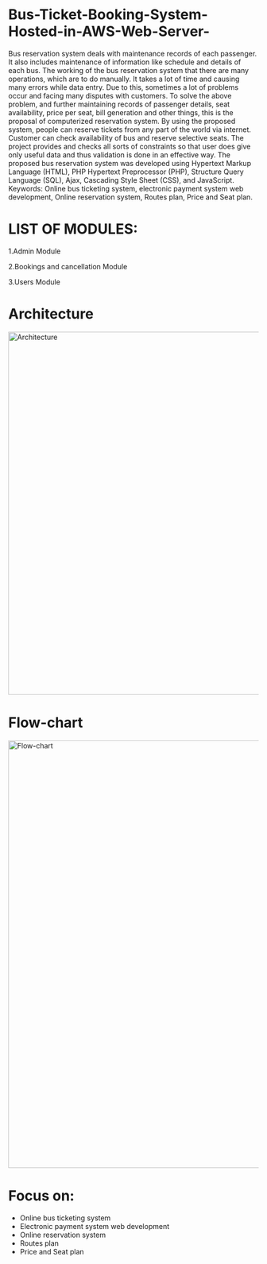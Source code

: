 # Bus-Ticket-Booking-System-Hosted-in-AWS-Web-Server-
Bus reservation system deals with maintenance records of each passenger. It also includes maintenance of information like schedule and details of each bus. The working of the bus reservation system that there are many operations, which are to do manually. It takes a lot of time and causing many errors while data entry. Due to this, sometimes a lot of problems occur and facing many disputes with customers. To solve the above problem, and further maintaining records of passenger details, seat availability, price per seat, bill generation and other things, this is the proposal of computerized reservation system. By using the proposed system, people can reserve tickets from any part of the world via internet. Customer can check availability of bus and reserve selective seats. The project provides and checks all sorts of constraints so that user does give only useful data and thus validation is done in an effective way. The proposed bus reservation system was developed using Hypertext Markup Language (HTML), PHP Hypertext Preprocessor (PHP), Structure Query Language (SQL), Ajax, Cascading Style Sheet (CSS), and JavaScript. Keywords: Online bus ticketing system, electronic payment system web development, Online reservation system, Routes plan, Price and Seat plan.

# LIST OF MODULES:
1.Admin Module

2.Bookings and cancellation Module

3.Users Module
# Architecture

<img width="755" height="731" alt="Architecture" src="https://github.com/user-attachments/assets/a07cdc1c-4a24-4d4a-94a8-31c5f87bf4ac" />



# Flow-chart
<img width="628" height="861" alt="Flow-chart" src="https://github.com/user-attachments/assets/46eb57a8-d823-4dc7-986f-c6d71640c545" />


# Focus on:
-  Online bus ticketing system
-  Electronic payment system web development
-  Online reservation system
-  Routes plan
-  Price and Seat plan
